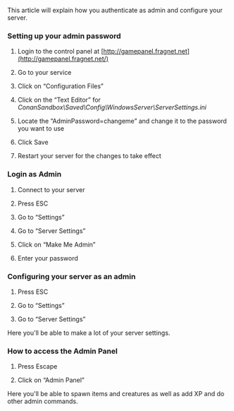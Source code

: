 This article will explain how you authenticate as admin and configure your server.

### Setting up your admin password

1.  Login to the control panel at [http://gamepanel.fragnet.net](http://gamepanel.fragnet.net/)
    
2.  Go to your service
    
3.  Click on “Configuration Files”
    
4.  Click on the “Text Editor” for _ConanSandbox\\Saved\\Config\\WindowsServer\\ServerSettings.ini_
    
5.  Locate the “AdminPassword=changeme” and change it to the password you want to use
    
6.  Click Save
    
7.  Restart your server for the changes to take effect
    

### Login as Admin

1.  Connect to your server
    
2.  Press ESC
    
3.  Go to “Settings”
    
4.  Go to “Server Settings”
    
5.  Click on “Make Me Admin”
    
6.  Enter your password
    

### Configuring your server as an admin

1.  Press ESC
    
2.  Go to “Settings”
    
3.  Go to “Server Settings”
    

Here you'll be able to make a lot of your server settings.

### How to access the Admin Panel

1.  Press Escape
    
2.  Click on “Admin Panel”
    

Here you'll be able to spawn items and creatures as well as add XP and do other admin commands.